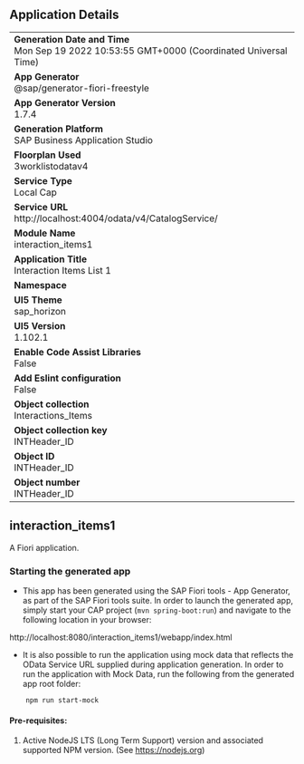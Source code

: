 ## Application Details
|               |
| ------------- |
|**Generation Date and Time**<br>Mon Sep 19 2022 10:53:55 GMT+0000 (Coordinated Universal Time)|
|**App Generator**<br>@sap/generator-fiori-freestyle|
|**App Generator Version**<br>1.7.4|
|**Generation Platform**<br>SAP Business Application Studio|
|**Floorplan Used**<br>3worklistodatav4|
|**Service Type**<br>Local Cap|
|**Service URL**<br>http://localhost:4004/odata/v4/CatalogService/
|**Module Name**<br>interaction_items1|
|**Application Title**<br>Interaction Items List 1|
|**Namespace**<br>|
|**UI5 Theme**<br>sap_horizon|
|**UI5 Version**<br>1.102.1|
|**Enable Code Assist Libraries**<br>False|
|**Add Eslint configuration**<br>False|
|**Object collection**<br>Interactions_Items|
|**Object collection key**<br>INTHeader_ID|
|**Object ID**<br>INTHeader_ID|
|**Object number**<br>INTHeader_ID|

## interaction_items1

A Fiori application.

### Starting the generated app

-   This app has been generated using the SAP Fiori tools - App Generator, as part of the SAP Fiori tools suite.  In order to launch the generated app, simply start your CAP project (```mvn spring-boot:run```) and navigate to the following location in your browser:

http://localhost:8080/interaction_items1/webapp/index.html

- It is also possible to run the application using mock data that reflects the OData Service URL supplied during application generation.  In order to run the application with Mock Data, run the following from the generated app root folder:

```
    npm run start-mock
```

#### Pre-requisites:

1. Active NodeJS LTS (Long Term Support) version and associated supported NPM version.  (See https://nodejs.org)


